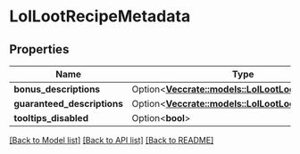 # LolLootRecipeMetadata

## Properties

Name | Type | Description | Notes
------------ | ------------- | ------------- | -------------
**bonus_descriptions** | Option<[**Vec<crate::models::LolLootLootDescription>**](LolLootLootDescription.md)> |  | [optional]
**guaranteed_descriptions** | Option<[**Vec<crate::models::LolLootLootDescription>**](LolLootLootDescription.md)> |  | [optional]
**tooltips_disabled** | Option<**bool**> |  | [optional]

[[Back to Model list]](../README.md#documentation-for-models) [[Back to API list]](../README.md#documentation-for-api-endpoints) [[Back to README]](../README.md)


